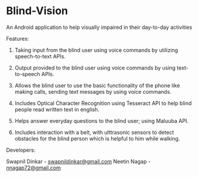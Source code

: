 Blind-Vision
============

An Android application to help visually impaired in their day-to-day activities

Features:

1. Taking input from the blind user using voice commands by utilizing speech-to-text APIs.

2. Output provided to the blind user using voice commands by using text-to-speech APIs.

3. Allows the blind user to use the basic functionality of the phone like making calls, sending text messages by using voice commands.

4. Includes Optical Character Recognition using Tesseract API to help blind people read written text in english.

5. Helps answer everyday questions to the blind user; using Maluuba API.

6. Includes interaction with a belt, with ulttrasonic sensors to detect obstacles for the blind person which is helpful to him while walking.

Developers:

Swapnil Dinkar - swapnildinkar@gmail.com
Neetin Nagap - nnagap72@gmail.com
